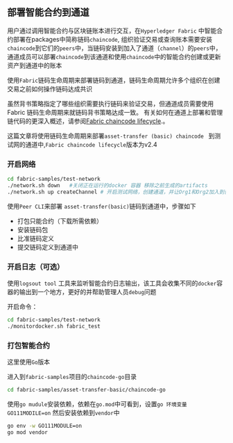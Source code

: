 ## 部署智能合约到通道

用户通过调用智能合约与区块链账本进行交互，在`Hyperledger Fabric` 中智能合约部署在packages中简称链码`chaincode`, 组织验证交易或查询账本需要安装`chaincode`到它们的`peers`中，当链码安装到加入了通道（`channel`）的`peers`中，通道成员可以部署`chaincode`到该通道和使用`chaincode`中的智能合约创建或更新资产到通道中的账本

使用`Fabric`链码生命周期来部署链码到通道，链码生命周期允许多个组织在创建交易之前如何操作链码达成共识

虽然背书策略指定了哪些组织需要执行链码来验证交易，但通道成员需要使用 Fabric 链码生命周期来就链码背书策略达成一致。 有关如何在通道上部署和管理链代码的更深入概述，请参阅[Fabric chaincode lifecycle](https://hyperledger-fabric.readthedocs.io/en/latest/chaincode_lifecycle.html).。

这篇文章将使用链码生命周期来部署`asset-transfer (basic) chaincode ` 到测试网的通道中,` Fabric chaincode lifecycle `版本为v2.4

### 开启网络

```bash
cd fabric-samples/test-network
./network.sh down	#关闭正在运行的docker 容器 移除之前生成的artifacts
./network.sh up createChannel # 开启测试网络，创建通道，并让Org1和Org2加入到创建的`mychannel`中
```

使用`Peer CLI`来部署 `asset-transfer(basic)`链码到通道中，步骤如下

- 打包只能合约（下载所需依赖）
- 安装链码包
- 比准链码定义
- 提交链码定义到通道中

### 开启日志（可选）

使用`logsout tool` 工具来监听智能合约日志输出，该工具会收集不同的`docker`容器的输出到一个地方，更好的并帮助管理人员`debug`问题

开启命令：

```bash
cd fabric-samples/test-network
./monitordocker.sh fabric_test
```

### 打包智能合约

这里使用`Go`版本

进入到`fabric-samples`项目的`chaincode-go`目录

```bash
cd fabric-samples/asset-transfer-basic/chaincode-go
```

使用`go mudule`安装依赖，依赖在`go.mod`中可看到，设置`go 环境变量 GO111MODILE=on` 然后安装依赖到`vendor`中

```bash
go env -w GO111MODULE=on
go mod vendor
```























